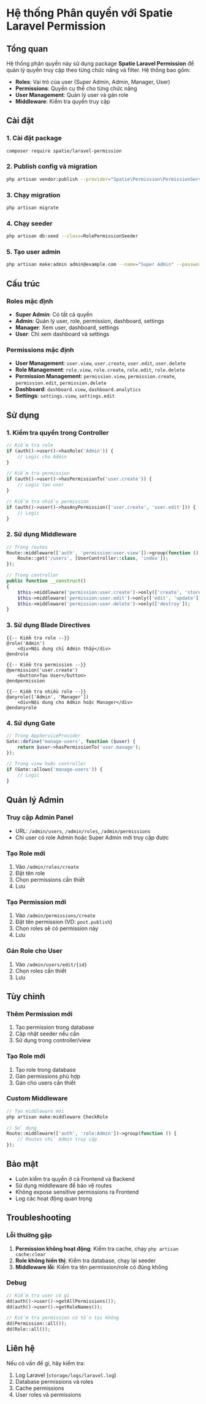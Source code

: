 # Hệ thống Phân quyền với Spatie Laravel Permission

## Tổng quan

Hệ thống phân quyền này sử dụng package **Spatie Laravel Permission** để quản lý quyền truy cập theo từng chức năng và filter. Hệ thống bao gồm:

- **Roles**: Vai trò của user (Super Admin, Admin, Manager, User)
- **Permissions**: Quyền cụ thể cho từng chức năng
- **User Management**: Quản lý user và gán role
- **Middleware**: Kiểm tra quyền truy cập

## Cài đặt

### 1. Cài đặt package
```bash
composer require spatie/laravel-permission
```

### 2. Publish config và migration
```bash
php artisan vendor:publish --provider="Spatie\Permission\PermissionServiceProvider"
```

### 3. Chạy migration
```bash
php artisan migrate
```

### 4. Chạy seeder
```bash
php artisan db:seed --class=RolePermissionSeeder
```

### 5. Tạo user admin
```bash
php artisan make:admin admin@example.com --name="Super Admin" --password="password123"
```

## Cấu trúc

### Roles mặc định
- **Super Admin**: Có tất cả quyền
- **Admin**: Quản lý user, role, permission, dashboard, settings
- **Manager**: Xem user, dashboard, settings
- **User**: Chỉ xem dashboard và settings

### Permissions mặc định
- **User Management**: `user.view`, `user.create`, `user.edit`, `user.delete`
- **Role Management**: `role.view`, `role.create`, `role.edit`, `role.delete`
- **Permission Management**: `permission.view`, `permission.create`, `permission.edit`, `permission.delete`
- **Dashboard**: `dashboard.view`, `dashboard.analytics`
- **Settings**: `settings.view`, `settings.edit`

## Sử dụng

### 1. Kiểm tra quyền trong Controller
```php
// Kiểm tra role
if (auth()->user()->hasRole('Admin')) {
    // Logic cho Admin
}

// Kiểm tra permission
if (auth()->user()->hasPermissionTo('user.create')) {
    // Logic tạo user
}

// Kiểm tra nhiều permission
if (auth()->user()->hasAnyPermission(['user.create', 'user.edit'])) {
    // Logic
}
```

### 2. Sử dụng Middleware
```php
// Trong routes
Route::middleware(['auth', 'permission:user.view'])->group(function () {
    Route::get('/users', [UserController::class, 'index']);
});

// Trong controller
public function __construct()
{
    $this->middleware('permission:user.create')->only(['create', 'store']);
    $this->middleware('permission:user.edit')->only(['edit', 'update']);
    $this->middleware('permission:user.delete')->only(['destroy']);
}
```

### 3. Sử dụng Blade Directives
```blade
{{-- Kiểm tra role --}}
@role('Admin')
    <div>Nội dung chỉ Admin thấy</div>
@endrole

{{-- Kiểm tra permission --}}
@permission('user.create')
    <button>Tạo User</button>
@endpermission

{{-- Kiểm tra nhiều role --}}
@anyrole(['Admin', 'Manager'])
    <div>Nội dung cho Admin hoặc Manager</div>
@endanyrole
```

### 4. Sử dụng Gate
```php
// Trong AppServiceProvider
Gate::define('manage-users', function ($user) {
    return $user->hasPermissionTo('user.manage');
});

// Trong view hoặc controller
if (Gate::allows('manage-users')) {
    // Logic
}
```

## Quản lý Admin

### Truy cập Admin Panel
- URL: `/admin/users`, `/admin/roles`, `/admin/permissions`
- Chỉ user có role Admin hoặc Super Admin mới truy cập được

### Tạo Role mới
1. Vào `/admin/roles/create`
2. Đặt tên role
3. Chọn permissions cần thiết
4. Lưu

### Tạo Permission mới
1. Vào `/admin/permissions/create`
2. Đặt tên permission (VD: `post.publish`)
3. Chọn roles sẽ có permission này
4. Lưu

### Gán Role cho User
1. Vào `/admin/users/edit/{id}`
2. Chọn roles cần thiết
3. Lưu

## Tùy chỉnh

### Thêm Permission mới
1. Tạo permission trong database
2. Cập nhật seeder nếu cần
3. Sử dụng trong controller/view

### Tạo Role mới
1. Tạo role trong database
2. Gán permissions phù hợp
3. Gán cho users cần thiết

### Custom Middleware
```php
// Tạo middleware mới
php artisan make:middleware CheckRole

// Sử dụng
Route::middleware(['auth', 'role:Admin'])->group(function () {
    // Routes chỉ Admin truy cập
});
```

## Bảo mật

- Luôn kiểm tra quyền ở cả Frontend và Backend
- Sử dụng middleware để bảo vệ routes
- Không expose sensitive permissions ra Frontend
- Log các hoạt động quan trọng

## Troubleshooting

### Lỗi thường gặp
1. **Permission không hoạt động**: Kiểm tra cache, chạy `php artisan cache:clear`
2. **Role không hiển thị**: Kiểm tra database, chạy lại seeder
3. **Middleware lỗi**: Kiểm tra tên permission/role có đúng không

### Debug
```php
// Kiểm tra user có gì
dd(auth()->user()->getAllPermissions());
dd(auth()->user()->getRoleNames());

// Kiểm tra permission có tồn tại không
dd(Permission::all());
dd(Role::all());
```

## Liên hệ

Nếu có vấn đề gì, hãy kiểm tra:
1. Log Laravel (`storage/logs/laravel.log`)
2. Database permissions và roles
3. Cache permissions
4. User roles và permissions

